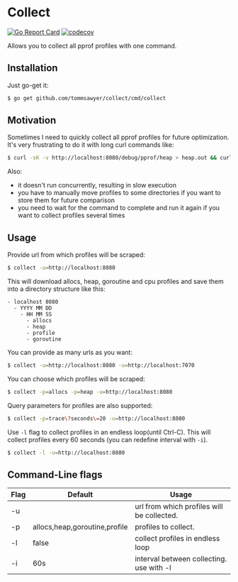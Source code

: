 # Collect
[![Go Report Card](https://goreportcard.com/badge/github.com/tommsawyer/collect)](https://goreportcard.com/report/github.com/tommsawyer/collect)
[![codecov](https://codecov.io/gh/tommsawyer/collect/branch/main/graph/badge.svg?token=63GFZ0O3OR)](https://codecov.io/gh/tommsawyer/collect)

Allows you to collect all pprof profiles with one command.

## Installation
Just go-get it:
```bash
$ go get github.com/tommsawyer/collect/cmd/collect
```

## Motivation

Sometimes I need to quickly collect all pprof profiles for future optimization. It's very frustrating to do it with long curl commands like:
```bash
$ curl -sK -v http://localhost:8080/debug/pprof/heap > heap.out && curl -sK -v http://localhost:8080/debug/pprof/allocs > allocs.out && curl -sK -v http://localhost:8080/debug/pprof/goroutine > goroutine.out && curl -sK -v http://localhost:8080/debug/pprof/profile > profile.out && curl -o ./trace "http://localhost:8080/debug/pprof/trace?debug=1&seconds=20"

```

Also:
- it doesn't run concurrently, resulting in slow execution
- you have to manually move profiles to some directories if you want to store them for future comparison
- you need to wait for the command to complete and run it again if you want to collect profiles several times

## Usage
Provide url from which profiles will be scraped:
```bash
$ collect -u=http://localhost:8080
```
This will download allocs, heap, goroutine and cpu profiles and save them into a directory structure like this:

```
- localhost 8080
  - YYYY MM DD
    - HH MM SS
      - allocs
      - heap
      - profile
      - goroutine
```

You can provide as many urls as you want:
```bash
$ collect -u=http://localhost:8080 -u=http://localhost:7070
```

You can choose which profiles will be scraped:
```bash
$ collect -p=allocs -p=heap -u=http://localhost:8080
```

Query parameters for profiles are also supported:
```bash
$ collect -p=trace\?seconds\=20 -u=http://localhost:8080
```

Use `-l` flag to collect profiles in an endless loop(until Ctrl-C). This will collect profiles every 60 seconds (you can redefine interval with `-i`).
```bash
$ collect -l -u=http://localhost:8080
```

## Command-Line flags
| Flag        | Default                        | Usage                                     |
| ----------- | -------------------------------| ----------------------------------------- |
| -u          |                                | url from which profiles will be collected.|
| -p          | allocs,heap,goroutine,profile  | profiles to collect.                      |
| -l          | false                          | collect profiles in endless loop          |
| -i          | 60s                            | interval between collecting. use with -l  |
